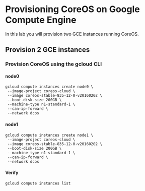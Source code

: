 # Provisioning CoreOS on Google Compute Engine

In this lab you will provision two GCE instances running CoreOS.

## Provision 2 GCE instances

### Provision CoreOS using the gcloud CLI

#### node0

```
gcloud compute instances create node0 \
 --image-project coreos-cloud \
 --image coreos-stable-835-12-0-v20160202 \
 --boot-disk-size 200GB \
 --machine-type n1-standard-1 \
 --can-ip-forward \
 --network dcos
```

#### node1

```
gcloud compute instances create node1 \
 --image-project coreos-cloud \
 --image coreos-stable-835-12-0-v20160202 \
 --boot-disk-size 200GB \
 --machine-type n1-standard-1 \
 --can-ip-forward \
 --network dcos
```

#### Verify

```
gcloud compute instances list
```
